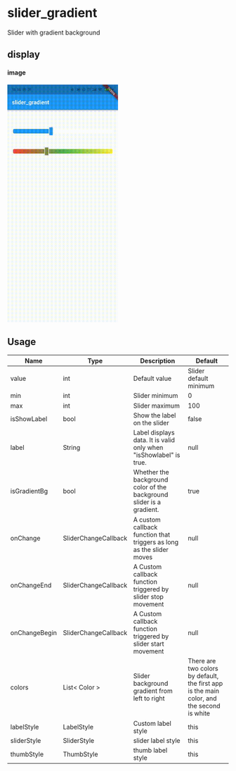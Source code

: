 # slider_gradient

Slider with gradient background

## display

#### image

<img src="https://raw.githubusercontent.com/dilireba521/slider_gradient/main/example/images/slider0.gif"   width="50%">

## Usage

| Name          | Type                 | Description                                                          | Default                                                                                   |
| ------------- | -------------------- | -------------------------------------------------------------------- | ----------------------------------------------------------------------------------------- |
| value         | int                  | Default value                                                        | Slider default minimum                                                                    |
| min           | int                  | Slider minimum                                                       | 0                                                                                         |
| max           | int                  | Slider maximum                                                       | 100                                                                                       |
| isShowLabel   | bool                 | Show the label on the slider                                         | false                                                                                     |
| label         | String               | Label displays data. It is valid only when "isShowlabel" is true.    | null                                                                                      |
| isGradientBg  | bool                 | Whether the background color of the background slider is a gradient. | true                                                                                      |
| onChange      | SliderChangeCallback | A custom callback function that triggers as long as the slider moves | null                                                                                      |
| onChangeEnd   | SliderChangeCallback | A Custom callback function triggered by slider stop movement         | null                                                                                      |
| onChangeBegin | SliderChangeCallback | A Custom callback function triggered by slider start movement        | null                                                                                      |
| colors        | List< Color >        | Slider background gradient from left to right                        | There are two colors by default, the first app is the main color, and the second is white |
| labelStyle    | LabelStyle           | Custom label style                                                   | this                                                                                      |
| sliderStyle   | SliderStyle          | slider label style                                                   | this                                                                                      |
| thumbStyle    | ThumbStyle           | thumb label style                                                    | this                                                                                      |
